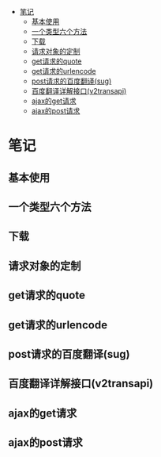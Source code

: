 <!-- TOC -->
* [笔记](#)
  * [基本使用](#)
  * [一个类型六个方法](#)
  * [下载](#)
  * [请求对象的定制](#)
  * [get请求的quote](#getquote)
  * [get请求的urlencode](#geturlencode)
  * [post请求的百度翻译(sug)](#post--sug-)
  * [百度翻译详解接口(v2transapi)](#--v2transapi-)
  * [ajax的get请求](#ajaxget)
  * [ajax的post请求](#ajaxpost)
<!-- TOC -->

# 笔记
## 基本使用

## 一个类型六个方法

## 下载

## 请求对象的定制

## get请求的quote

## get请求的urlencode

## post请求的百度翻译(sug)

## 百度翻译详解接口(v2transapi)

## ajax的get请求

## ajax的post请求

